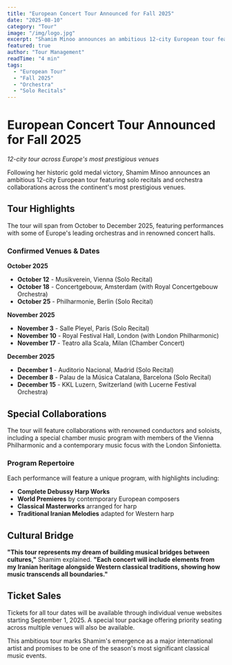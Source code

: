 ```yaml
---
title: "European Concert Tour Announced for Fall 2025"
date: "2025-08-10"
category: "Tour"
image: "/img/logo.jpg"
excerpt: "Shamim Minoo announces an ambitious 12-city European tour featuring solo recitals and orchestra collaborations across the continent's most prestigious venues."
featured: true
author: "Tour Management"
readTime: "4 min"
tags:
  - "European Tour"
  - "Fall 2025"
  - "Orchestra"
  - "Solo Recitals"
---
```


# European Concert Tour Announced for Fall 2025

*12-city tour across Europe's most prestigious venues*

Following her historic gold medal victory, Shamim Minoo announces an ambitious 12-city European tour featuring solo recitals and orchestra collaborations across the continent's most prestigious venues.

## Tour Highlights

The tour will span from October to December 2025, featuring performances with some of Europe's leading orchestras and in renowned concert halls.

### Confirmed Venues & Dates

**October 2025**
- **October 12** - Musikverein, Vienna (Solo Recital)
- **October 18** - Concertgebouw, Amsterdam (with Royal Concertgebouw Orchestra)
- **October 25** - Philharmonie, Berlin (Solo Recital)

**November 2025**
- **November 3** - Salle Pleyel, Paris (Solo Recital)
- **November 10** - Royal Festival Hall, London (with London Philharmonic)
- **November 17** - Teatro alla Scala, Milan (Chamber Concert)

**December 2025**
- **December 1** - Auditorio Nacional, Madrid (Solo Recital)
- **December 8** - Palau de la Música Catalana, Barcelona (Solo Recital)
- **December 15** - KKL Luzern, Switzerland (with Lucerne Festival Orchestra)

## Special Collaborations

The tour will feature collaborations with renowned conductors and soloists, including a special chamber music program with members of the Vienna Philharmonic and a contemporary music focus with the London Sinfonietta.

### Program Repertoire

Each performance will feature a unique program, with highlights including:

- **Complete Debussy Harp Works**
- **World Premieres** by contemporary European composers
- **Classical Masterworks** arranged for harp
- **Traditional Iranian Melodies** adapted for Western harp

## Cultural Bridge

**"This tour represents my dream of building musical bridges between cultures,"** Shamim explained. **"Each concert will include elements from my Iranian heritage alongside Western classical traditions, showing how music transcends all boundaries."**

## Ticket Sales

Tickets for all tour dates will be available through individual venue websites starting September 1, 2025. A special tour package offering priority seating across multiple venues will also be available.

This ambitious tour marks Shamim's emergence as a major international artist and promises to be one of the season's most significant classical music events.
